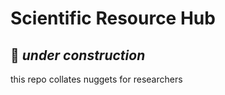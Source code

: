 # Scientific Resource Hub
## :construction: _under construction_
this repo collates nuggets for researchers
